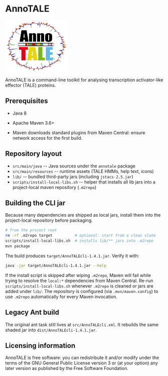 # AnnoTALE

<img src="src/main/resources/annotale/tools/AnnoTALE.png" height="165" width="200">

AnnoTALE is a command-line toolkit for analysing transcription activator-like effector (TALE) proteins.

## Prerequisites

- Java 8
- Apache Maven 3.6+

- Maven downloads standard plugins from Maven Central: ensure network access for the first build.

## Repository layout

- `src/main/java` -- Java sources under the `annotale` package
- `src/main/resources` -- runtime assets (TALE HMMs, help text, icons)
- `lib/` -- bundled third-party jars (including `jstacs-2.5.jar`)
- `scripts/install-local-libs.sh` -- helper that installs all lib jars into a project-local maven repository (`.m2repo`)

## Building the CLI jar

Because many dependencies are shipped as local jars, install them into the project-local repository before packaging.

```bash
# from the project root
rm -rf .m2repo target          # optional: start from a clean slate
scripts/install-local-libs.sh  # installs lib/** jars into .m2repo
mvn package
```

The build produces `target/AnnoTALEcli-1.4.1.jar`. Verify it with:

```bash
java -jar target/AnnoTALEcli-1.4.1.jar --help
```

If the install script is skipped after wiping `.m2repo`, Maven will fail while trying to resolve the `local:*` dependencies from Maven Central. Re-run `scripts/install-local-libs.sh` whenever `.m2repo` is cleaned or jars are added under `lib/`. The repository is configured (via `.mvn/maven.config`) to use `.m2repo` automatically for every Maven invocation.

## Legacy Ant build

The original ant task still lives at `src/AnnoTALEcli.xml`. It rebuilds the same shaded jar into `dist/AnnoTALEcli-1.4.1.jar`.

## Licensing information

AnnoTALE is free software: you can redistribute it and/or modify under the terms of the GNU General Public License version 3 or (at your option) any later version as published by the Free Software Foundation.
